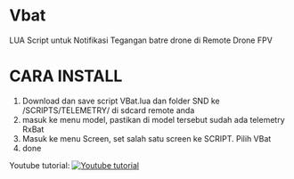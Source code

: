 # Vbat
LUA Script untuk Notifikasi Tegangan batre drone di Remote Drone FPV

# CARA INSTALL
1. Download dan save script VBat.lua dan folder SND ke /SCRIPTS/TELEMETRY/ di sdcard remote anda
2. masuk ke menu model, pastikan di model tersebut sudah ada telemetry RxBat
3. Masuk ke menu Screen, set salah satu screen ke SCRIPT. Pilih VBat
4. done

Youtube tutorial: 
[![Youtube tutorial](https://img.youtube.com/vi/qpmcZYkvCoE/0.jpg)](https://www.youtube.com/watch?v=qpmcZYkvCoE)

